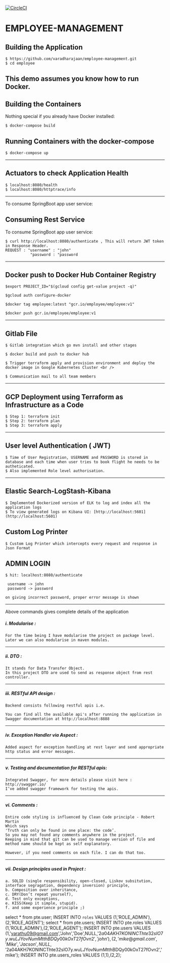 [![CircleCI](https://circleci.com/gh/varadharajaan/employee-management.svg?style=svg)](https://circleci.com/gh/varadharajaan/employee-management)

EMPLOYEE-MANAGEMENT
=========================

Building the Application
---------------------
    $ https://github.com/varadharajaan/employee-management.git
    $ cd employee

This demo assumes you know how to run Docker.
------------------------------------------------------------------------------------------------------------------------
Building the Containers
----------------------
Nothing special if you already have Docker installed:

    $ docker-compose build 


Running Containers with the docker-compose
------------------------------------------

    $ docker-compose up


------------------------------------------------------------------------------------------------------------------------ 

Actuators to check Application Health 
--------------------------------------
    $ localhost:8080/health
    $ localhost:8080/httptrace/info
------------------------------------------------------------------------------------------------------------------------ 
To consume SpringBoot app user service:
    
Consuming Rest Service
---------------------
To consume SpringBoot app user service:

    $ curl http://localhost:8080/authenticate , This will return JWT token in Response Header. 
    REQUEST : "username" : "john" 
               "password : "password  
    
------------------------------------------------------------------------------------------------------------------------

Docker push to Docker Hub Container Registry
---------------------

    $export PROJECT_ID="$(gcloud config get-value project -q)" 

    $gcloud auth configure-docker 

    $docker tag employee:latest "gcr.io/employee/employee:v1" 

    $docker push gcr.io/employee/employee:v1 

------------------------------------------------------------------------------------------------------------------------
Gitlab File
--------------

    $ Gitlab integration which go mvn install and other stages 

    $ docker build and push to docker hub

    $ Trigger terraform apply and provision environment and deploy the docker image in Google Kubernetes Cluster <br />

    $ Communication mail to all team members

------------------------------------------------------------------------------------------------------------------------
GCP Deployment using Terraform as Infrastructure as a Code
-------------------------------------

    $ Step 1: terraform init 
    $ Step 2: terraform plan 
    $ Step 3: terraform apply

------------------------------------------------------------------------------------------------------------------------
User level Authentication   ( JWT) 
--------------------------

    $ Time of User Registration, USERNAME and PASSWORD is stored in database and each time when user tries to book flight he needs to be autheticated.
    $ Also implemented Role level authorisation.

------------------------------------------------------------------------------------------------------------------------
    
Elastic Search-LogStash-Kibana  
--------------------------
    $ Implemented Dockerized version of ELK to log and index all the application logs
    $ To view generated logs on Kibana UI: [http://localhost:5601](http://localhost:5601)

Custom Log Printer
--------------------------

    $ Custom Log Printer which intercepts every request and response in Json Format

ADMIN LOGIN
--------------------------
    $ hit: localhost:8080/authenticate

     username -> john
     password -> password

    on giving incorrect password, proper error message is shown

------------------------------------------------------------------------------------------------------------------------

Above commands gives complete details of the application

##### i. Modularise :
	For the time being I have modularise the project on package level.
	Later we can also modularise in maven modules.

------------------------------------------------------------------------------------------------------------------------
##### ii. DTO :
	It stands for Data Transfer Object.
	In this project DTO are used to send as response object from rest controller.

------------------------------------------------------------------------------------------------------------------------
##### iii. RESTful API design :
	Backend consists following restful apis i.e.

	You can find all the available api's after running the application in Swagger documentation at http://localhost:8888
------------------------------------------------------------------------------------------------------------------------
##### iv. Exception Handler via Aspect :
	Added aspect for exception handling at rest layer and send appropriate http status and error messages.

------------------------------------------------------------------------------------------------------------------------
##### v. Testing and documentation for RESTful apis:
	Integrated Swagger, for more details please visit here : http://swagger.io/
	I’ve added swagger framework for testing the apis.

------------------------------------------------------------------------------------------------------------------------
##### vi. Comments :
	Entire code styling is influenced by Clean Code principle - Robert Martin
	Which says
	'Truth can only be found in one place: the code’.
	So you may not found any comments anywhere in the project.
	Keeping in mind that git can be used to manage version of file and method name should be kept as self explanatory.

	However, if you need comments on each file. I can do that too.

------------------------------------------------------------------------------------------------------------------------
##### vii. Design principles used in Project :
	a. SOLID (single responsibility, open-closed, Liskov subsitution, interface segragation, dependency inversion) principle,
	b. Composition over inheritance,
	c. DRY(Don’t repeat yourself),
	d. Test only exceptions,
	e. KISS(Keep it simple, stupid).
	f. and some experience principle ;)


select * from pte.user;
INSERT INTO `roles` VALUES (1,'ROLE_ADMIN'),(2,'ROLE_AGENT');
select * from pte.users;
INSERT INTO pte.roles VALUES (1,'ROLE_ADMIN'),(2,'ROLE_AGENT');
INSERT INTO pte.users VALUES (1,'varathu09@gmail.com','John','Doe',NULL,'$2a$04$AKH7KONlNCThte32sIO7y.wuLJYovNumMtthBDQy00kOxT27fOvn2','john'),(2,'mike@gmail.com','Mike','Jacson',NULL,'$2a$04$AKH7KONlNCThte32sIO7y.wuLJYovNumMtthBDQy00kOxT27fOvn2','mike');
INSERT INTO pte.users_roles VALUES (1,1),(2,2);





